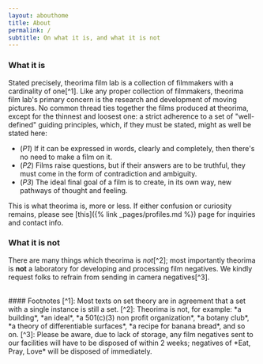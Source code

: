 ```yaml
---
layout: abouthome
title: About
permalink: /
subtitle: On what it is, and what it is not
---
```


### What it **is**
Stated precisely, theorima film lab is a collection of filmmakers with a cardinality of one[^1]. Like any proper collection of filmmakers, theorima film lab's primary concern is the research and development of moving pictures. No common thread ties together the films produced at theorima, except for the thinnest and loosest one: a strict adherence to a set of "well-defined" guiding principles, which, if they must be stated, might as well be stated here: 
* (*P1*) If it can be expressed in words, clearly and completely, then there's no need to make a film on it.  
* (*P2*) Films raise questions, but if their answers are to be truthful, they must come in the form of contradiction and ambiguity.
* (*P3*) The ideal final goal of a film is to create, in its own way, new pathways of thought and feeling. 

This is what theorima is, more or less. If either confusion or curiosity remains, please see [this]({% link _pages/profiles.md %}) page for inquiries and contact info. 


### What it is **not**
There are many things which theorima is *not*[^2]; most importantly theorima is **not** a laboratory for developing and processing film negatives. We kindly request folks to refrain from sending in camera negatives[^3].   

<div class="bottom-border"></div>
<br>
#### Footnotes
[^1]: Most texts on set theory are in agreement that a set with a single instance is still a set. 
[^2]: Theorima is not, for example: *a building*, *an ideal*, *a 501(c)(3) non profit organization*, *a botany club*, *a theory of differentiable surfaces*, *a recipe for banana bread*, and so on. 
[^3]: Please be aware, due to lack of storage, any film negatives sent to our facilities will have to be disposed of within 2 weeks; negatives of *Eat, Pray, Love* will be disposed of immediately.
